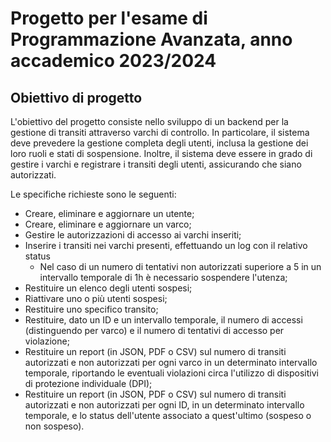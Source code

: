 # Progetto per l'esame di Programmazione Avanzata, anno accademico 2023/2024

## Obiettivo di progetto

L'obiettivo del progetto consiste nello sviluppo di un backend per la gestione di transiti attraverso varchi di controllo. In particolare, il sistema deve prevedere la gestione completa degli utenti, inclusa la gestione dei loro ruoli e stati di sospensione. Inoltre, il sistema deve essere in grado di gestire i varchi e registrare i transiti degli utenti, assicurando che siano autorizzati.

Le specifiche richieste sono le seguenti:

- Creare, eliminare e aggiornare un utente;
- Creare, eliminare e aggiornare un varco;
- Gestire le autorizzazioni di accesso ai varchi inseriti;
- Inserire i transiti nei varchi presenti, effettuando un log con il relativo status
    - Nel caso di un numero di tentativi non autorizzati superiore a 5 in un intervallo temporale di 1h è necessario sospendere l'utenza;
- Restituire un elenco degli utenti sospesi;
- Riattivare uno o più utenti sospesi;
- Restituire uno specifico transito;
- Restituire, dato un ID e un intervallo temporale, il numero di accessi (distinguendo per varco) e il numero di tentativi di accesso per violazione;
- Restituire un report (in JSON, PDF o CSV) sul numero di transiti autorizzati e non autorizzati per ogni varco in un determinato intervallo temporale, riportando le eventuali violazioni circa l'utilizzo di dispositivi di protezione individuale (DPI);
- Restituire un report (in JSON, PDF o CSV) sul numero di transiti autorizzati e non autorizzati per ogni ID, in un determinato intervallo temporale, e lo status dell'utente associato a quest'ultimo (sospeso o non sospeso).
